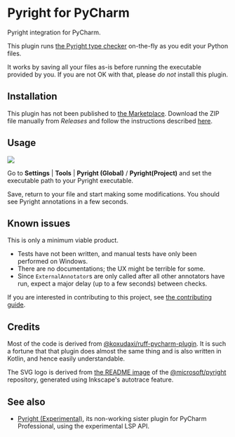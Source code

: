 # Pyright for PyCharm

<!-- Plugin description -->
Pyright integration for PyCharm.

This plugin runs [the Pyright type checker][1] on-the-fly
as you edit your Python files.

It works by saving all your files as-is before running
the executable provided by you. If you are not OK with that,
please <em>do not</em> install this plugin.


  [1]: https://github.com/microsoft/pyright
<!-- Plugin description end -->


## Installation

This plugin has not been published to [the Marketplace][2].
Download the ZIP file manually from <i>Releases</i>
and follow the instructions described [here][3].


## Usage

![](https://raw.githubusercontent.com/InSyncWithFoo/pyright-plugin/master/.github/readme/demo1.png)

Go to <b>Settings</b> | <b>Tools</b> |
<b>Pyright (Global)</b> / <b>Pyright(Project)</b> and
set the executable path to your Pyright executable.

Save, return to your file and start making some modifications.
You should see Pyright annotations in a few seconds.


## Known issues

This is only a minimum viable product.

* Tests have not been written,
  and manual tests have only been performed on Windows.
* There are no documentations; the UX might be terrible for some.
* Since `ExternalAnnotator`s are only called after all other annotators
  have run, expect a major delay (up to a few seconds) between checks.

If you are interested in contributing to this project,
see [the contributing guide][4].


## Credits

Most of the code is derived from [@koxudaxi/ruff-pycharm-plugin][5].
It is such a fortune that that plugin does almost the same thing
and is also written in Kotlin, and hence easily understandable.

The SVG logo is derived from [the README image][6]
of the [@microsoft/pyright][1] repository,
generated using Inkscape's autotrace feature.


## See also

* [Pyright (Experimental)][7], its non-working sister plugin
  for PyCharm Professional, using the experimental LSP API.


  [2]: https://plugins.jetbrains.com/
  [3]: https://www.jetbrains.com/help/pycharm/managing-plugins.html#install_plugin_from_disk
  [4]: ./CONTRIBUTING.md
  [5]: https://github.com/koxudaxi/ruff-pycharm-plugin
  [6]: https://github.com/microsoft/pyright/blob/main/docs/img/PyrightLarge.png
  [7]: https://github.com/InSyncWithFoo/pyright-experimental-plugin
